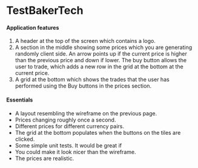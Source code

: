 # TestBakerTech

#### Application features

1. A header at the top of the screen which contains a logo.
2. A section in the middle showing some prices which you are generating randomly client side.
An arrow points up if the current price is higher than the previous price and down if lower. The buy button allows the user to trade, which adds a new row in the grid at the bottom at the current price.
3. A grid at the bottom which shows the trades that the user has performed using the Buy buttons in the prices section.

#### Essentials

- A layout resembling the wireframe on the previous page.
- Prices changing roughly once a second.
- Different prices for different currency pairs.
- The grid at the bottom populates when the buttons on the tiles are clicked.
- Some simple unit tests.
It would be great if
- You could make it look nicer than the wireframe.
- The prices are realistic.